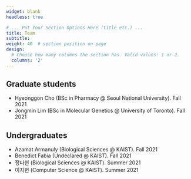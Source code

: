 ```yaml
---
widget: blank
headless: true

# ... Put Your Section Options Here (title etc.) ...
title: Team
subtitle:
weight: 40  # section position on page
design:
  # Choose how many columns the section has. Valid values: 1 or 2.
  columns: '2'
---
```


## Graduate students
- Hyeonggon Cho (BSc in Pharmacy @ Seoul National University). Fall 2021
- Jongmin Lim (BSc in Molecular Genetics @ University of Toronto). Fall 2021

## Undergraduates
- Azamat Armanuly (Biological Sciences @ KAIST). Fall 2021
- Benedict Fabia (Undeclared @ KAIST). Fall 2021
- 정다현 (Biological Sciences @ KAIST). Summer 2021
- 이지현 (Computer Science @ KAIST). Summer 2021
